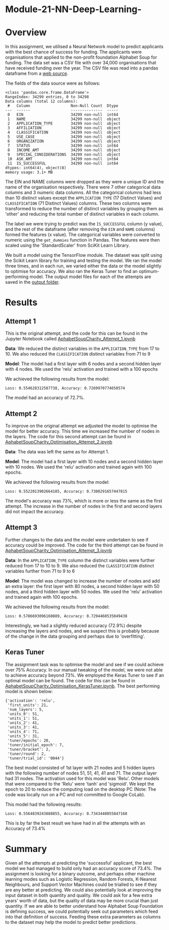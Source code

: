 # Module-21-NN-Deep-Learning-

# Overview

In this assignment, we utilised a Neural Network model to predict applicants with the best chance of success for funding. The applicants were organisations that applied to the non-profit foundation Alphabet Soup for funding. The data set was a CSV file with over 34,000 organisations that have received funding over the year. The CSV file was read into a pandas dataframe from a [web source](https://static.bc-edx.com/data/dl-1-2/m21/lms/starter/charity_data.csv).

The fields of the data source were as follows:
```
<class 'pandas.core.frame.DataFrame'>
RangeIndex: 34299 entries, 0 to 34298
Data columns (total 12 columns):
 #   Column                  Non-Null Count  Dtype 
---  ------                  --------------  ----- 
 0   EIN                     34299 non-null  int64 
 1   NAME                    34299 non-null  object
 2   APPLICATION_TYPE        34299 non-null  object
 3   AFFILIATION             34299 non-null  object
 4   CLASSIFICATION          34299 non-null  object
 5   USE_CASE                34299 non-null  object
 6   ORGANIZATION            34299 non-null  object
 7   STATUS                  34299 non-null  int64 
 8   INCOME_AMT              34299 non-null  object
 9   SPECIAL_CONSIDERATIONS  34299 non-null  object
 10  ASK_AMT                 34299 non-null  int64 
 11  IS_SUCCESSFUL           34299 non-null  int64 
dtypes: int64(4), object(8)
memory usage: 3.1+ MB
```
The EIN and NAME columns were dropped as they were a unique ID and the name of the organisation respectively. There were 7 other categorical data columns and 3 numeric data columns. All the categorical columns had less than 10 distinct values except the `APPLICATION_TYPE` (17 Distinct Values) and `CLASSIFICATION` (71 Distinct Values) columns. These two columns were transformed to reduce the number of distinct variables by grouping them as 'other' and reducing the total number of distinct variables in each column.

The label we were trying to predict was the `IS_SUCCESSFUL` column (y value), and the rest of the dataframe (after removing the `EIN` and `NAME` columns) formed the features (x value). The categorical variables were converted to numeric using the `get_dummies` function in Pandas. The features were then scaled using the 'StandardScaler' from SciKit Learn Library.

We built a model using the TensorFlow module. The dataset was split using the Scikit Learn library for training and testing the model. We ran the model three times, and in each run, we varied either the data or the model slightly to optimise for accuracy. We also ran the Keras Tuner to find an optimum-performing model. The output model files for each of the attempts are saved in the [output folder](output).

# Results

## Attempt 1
This is the original attempt, and the code for this can be found in the Jupyter Notebook called [AphabetSoupCharity_Attempt_1.ipynb](AphabetSoupCharity_Attempt_1.ipynb)

**Data**: We reduced the distinct variables in the `APPLICATION_TYPE` from 17 to 10. We also reduced the `CLASSIFICATION` distinct variables from 71 to 9

**Model**: The model had a first layer with 6 nodes and a second hidden layer with 4 nodes. We used the 'relu' activation and trained with a 100 epochs

We achieved the following results from the model:
```
Loss: 0.554628312587738, Accuracy: 0.7269970774650574
```
The model had an accuracy of 72.7%.

## Attempt 2

To improve on the original attempt we adjusted the model to optimise the model for better accuracy. This time we increased the number of nodes in the layers. The code for this second attempt can be found in [AphabetSoupCharity_Optimisation_Attempt_2.ipynb](AphabetSoupCharity_Optimisation_Attempt_2.ipynb)

**Data**: The data was left the same as for Attempt 1.

**Model**: The model had a first layer with 10 nodes and a second hidden layer with 10 nodes. We used the 'relu' activation and trained again with 100 epochs.

We achieved the following results from the model:
```
Loss: 0.5522013902664185, Accuracy: 0.7300291657447815
```
The model's accuracy was 73%, which is more or less the same as the first attempt. The increase in the number of nodes in the first and second layers did not impact the accuracy.

## Attempt 3

Further changes to the data and the model were undertaken to see if accuracy could be improved. The code for the third attempt can be found in [AphabetSoupCharity_Optimisation_Attempt_3.ipynb](AphabetSoupCharity_Optimisation_Attempt_3.ipynb)

**Data**:  In the `APPLICATION_TYPE` column the distinct variables were further reduced from 17 to 10 to 9. We also reduced the `CLASSIFICATION` distinct variables further from 71 to 9 to 6

**Model**: The model was changed to increase the number of nodes and add an extra layer: the first layer with 80 nodes, a second hidden layer with 50 nodes, and a third hidden layer with 50 nodes. We used the 'relu' activation and trained again with 100 epochs.

We achieved the following results from the model:
```
Loss: 0.5786693096160889, Accuracy: 0.7294460535049438
```

Interestingly, we had a slightly reduced accuracy (72.9%) despite increasing the layers and nodes, and we suspect this is probably because of the change in the data grouping and perhaps due to 'overfitting'.

## Keras Tuner

The assignment task was to optimise the model and see if we could achieve over 75% Accuracy. In our manual tweaking of the model, we were not able to achieve accuracy beyond 73%. We employed the Keras Tuner to see if an optimal model can be found. The code for this can be found in [AphabetSoupCharity_Optimisation_KerasTuner.ipynb](AphabetSoupCharity_Optimisation_KerasTuner.ipynb).  The best performing model is shown below:

```
{'activation': 'relu',
 'first_units': 21,
 'num_layers': 5,
 'units_0': 51,
 'units_1': 51,
 'units_2': 41,
 'units_3': 41,
 'units_4': 71,
 'units_5': 31,
 'tuner/epochs': 20,
 'tuner/initial_epoch': 7,
 'tuner/bracket': 2,
 'tuner/round': 2,
 'tuner/trial_id': '0044'}
```

The best model consisted of 1st layer with 21 nodes and 5 hidden layers with the following number of nodes 51, 51, 41, 41 and 71. The output layer had 31 nodes. The activation used for this model was 'Relu'. Other models that were compared to the 'Relu' were 'tanh' and 'sigmoid'. We kept the epoch to 20 to reduce the computing load on the desktop PC (Note: The code was locally run on a PC and not committed to Google CoLab).

This model had the following results:
```
Loss: 0.5564839243888855, Accuracy: 0.7343440055847168
```
This is by far the best result we have had in all the attempts with an Accuracy of 73.4%

# Summary

Given all the attempts at predicting the 'successful' applicant, the best model we had managed to build only had an accuracy score of 73.4%.  The assignment is looking for a binary outcome, and perhaps other machine learning modes such as Logistic Regression, Random Forests, K-Nearest Neighbours, and Support Vector Machines could be trialled to see if they are any better at predicting. We could also potentially look at improving the input dataset in both quantity and quality. We could ask for a few extra years' worth of data, but the quality of data may be more crucial than just quantity. If we are able to better understand how Alphabet Soup Foundation is defining success, we could potentially seek out parameters which feed into that definition of success. Feeding these extra parameters as columns to the dataset may help the model to predict better predictions. 
